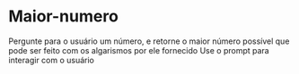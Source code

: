 # Maior-numero
Pergunte para o usuário um número, e retorne o maior número possível que pode ser feito com os algarismos por ele fornecido  Use o prompt para interagir com o usuário
